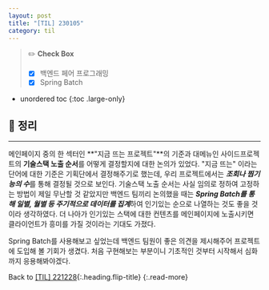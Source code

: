 ```yaml
---
layout: post
title: "[TIL] 230105"
category: til
---
```

> ✏️ **Check Box**
>
> * [x] <label>백엔드 페어 프로그래밍</label>
> * [x] <label>Spring Batch</label>

* unordered toc
{:toc .large-only}

## 📌 정리
***

메인페이지 중의 한 섹터인 **"지금 뜨는 프로젝트"**의 기준과 대메뉴인 사이드프로젝트의 **기술스택 노출 순서**를 어떻게 결정할지에 대한 논의가 있었다. "지금 뜨는" 이라는 단어에 대한 기준은 기획단에서 결정해주기로 했는데, 우리 프로젝트에서는 ***조회나 찜기능의 수***를 통해 결정될 것으로 보인다. 기술스택 노출 순서는 사실 임의로 정하여 고정하는 방법이 제일 무난할 것 같았지만 백엔드 팀끼리 논의했을 때는 ***Spring Batch를 통해 일별, 월별 등 주기적으로 데이터를 집계***하여 인기있는 순으로 나열하는 것도 좋을 것이라 생각하였다. 더 나아가 인기있는 스택에 대한 컨텐츠를 메인페이지에 노출시키면 클라이언트가 흥미를 가질 것이라는 기대도 가졌다.

Spring Batch를 사용해보고 싶었는데 백엔드 팀원이 좋은 의견을 제시해주어 프로젝트에 도입해 볼 기회가 생겼다. 처음 구현해보는 부분이니 기초적인 것부터 시작해서 심화까지 응용해봐야겠다.

Back to [[TIL] 221228](221228-til){:.heading.flip-title}
{:.read-more}